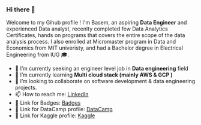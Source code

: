 
### Hi there 👋


Welcome to my Gihub profile !
I'm Basem, an aspiring **Data Engineer** and experienced Data analyst, recenlty completed few Data Analytics Certificates, hands on programs that covers the entire scope of the data analysis process.
I also enrolled at Micromaster program in Data and Economics from MIT univeristy, and had a Bachelor degree in Electrical Engineering from IUG :mortar_board:.


- 🔭 I’m currently seeking an engineer level job in **Data engineering** field
- 🌱 I’m currently learning **Multi cloud stack (mainly AWS & GCP )**
- 👯 I’m looking to collaborate on software development & data engineering projects.
- 📫 How to reach me:  [LinkedIn](https://www.linkedin.com/in/bkhalaf/) 
- 🔗 Link for Badges:    [Badges](https://www.credly.com/badges/28042e48-71b1-4b18-99cb-c0d9b993f64c/public_url)
- 🔗 Link for DataCamp profile:    [DataCamp](https://www.datacamp.com/profile/bkhalaf94)  
- 🔗 Link for Kaggle profile:    [Kaggle]( https://www.kaggle.com/basemkhalaf)  

